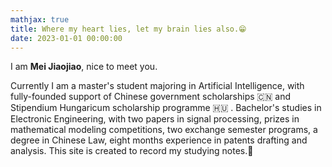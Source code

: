 ```yaml
---
mathjax: true
title: Where my heart lies, let my brain lies also.😁
date: 2023-01-01 00:00:00
---
```


I am **Mei Jiaojiao**, nice to meet you.

Currently I am a master's student majoring in Artificial Intelligence, with fully-founded support of Chinese government scholarships 🇨🇳 and Stipendium Hungaricum scholarship programme 🇭🇺 . Bachelor's studies in Electronic Engineering, with two papers in signal processing, prizes in mathematical modeling competitions, two exchange semester programs, a degree in Chinese Law, eight months experience in patents drafting and analysis. This site is created to record my studying notes.📒 

